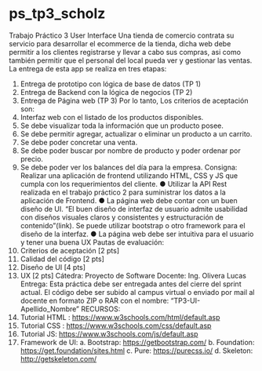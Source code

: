 # ps_tp3_scholz
Trabajo Práctico 3
User Interface
Una tienda de comercio contrata su servicio para desarrollar el ecommerce de la tienda,
dicha web debe permitir a los clientes registrarse y llevar a cabo sus compras, asi como
también permitir que el personal del local pueda ver y gestionar las ventas.
La entrega de esta app se realiza en tres etapas:
1. Entrega de prototipo con lógica de base de datos (TP 1)
2. Entrega de Backend con la lógica de negocios (TP 2)
3. Entrega de Página web (TP 3)
Por lo tanto, Los criterios de aceptación son:
1. Interfaz web con el listado de los productos disponibles.
2. Se debe visualizar toda la información que un producto posee.
3. Se debe permitir agregar, actualizar o eliminar un producto a un carrito.
4. Se debe poder concretar una venta.
5. Se debe poder buscar por nombre de producto y poder ordenar por precio.
6. Se debe poder ver los balances del día para la empresa.
Consigna:
Realizar una aplicación de frontend utilizando HTML, CSS y JS que cumpla con los
requerimientos del cliente.
● Utilizar la API Rest realizada en el trabajo práctico 2 para suministrar los datos a la
aplicación de Frontend.
● La página web debe contar con un buen diseño de UI. “El buen diseño de interfaz de
usuario admite usabilidad con diseños visuales claros y consistentes y estructuración
de contenido”(link). Se puede utilizar bootstrap o otro framework para el diseño de la
interfaz.
● La página web debe ser intuitiva para el usuario y tener una buena UX
Pautas de evaluación:
1. Criterios de aceptación [2 pts]
2. Calidad del código [2 pts]
3. Diseño de UI [4 pts]
4. UX [2 pts]
Cátedra: Proyecto de Software
Docente: Ing. Olivera Lucas
Entrega:
Esta práctica debe ser entregada antes del cierre del sprint actual.
El código debe ser subido al campus virtual o enviado por mail al docente en formato ZIP o
RAR con el nombre: “TP3-UI-Apellido_Nombre”
RECURSOS:
1. Tutorial HTML : https://www.w3schools.com/html/default.asp
2. Tutorial CSS : https://www.w3schools.com/css/default.asp
3. Tutorial JS: https://www.w3schools.com/js/default.asp
4. Framework de UI:
a. Bootstrap: https://getbootstrap.com/
b. Foundation: https://get.foundation/sites.html
c. Pure: https://purecss.io/
d. Skeleton: http://getskeleton.com/